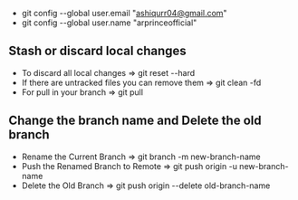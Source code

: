 - git config --global user.email "ashiqurr04@gmail.com"
- git config --global user.name "arprinceofficial"

## Stash or discard local changes
- To discard all local changes                     => git reset --hard
- If there are untracked files you can remove them => git clean -fd
- For pull in your branch                          => git pull

## Change the branch name and Delete the old branch
- Rename the Current Branch          => git branch -m new-branch-name
- Push the Renamed Branch to Remote  => git push origin -u new-branch-name
- Delete the Old Branch              => git push origin --delete old-branch-name
